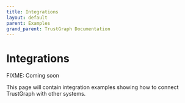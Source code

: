 ```yaml
---
title: Integrations
layout: default
parent: Examples
grand_parent: TrustGraph Documentation
---
```


# Integrations

FIXME: Coming soon

This page will contain integration examples showing how to connect TrustGraph with other systems.